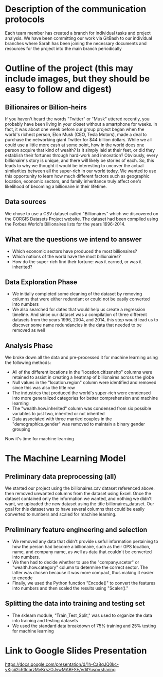 # Description of the communication protocols
Each team member has created a branch for individual tasks and project analysis.  We have been committing our work via GitBash to our individual branches where Sarah has been joining the necessary documents and resources for the project into the main branch periodically


# Outline of the project (this may include images, but they should be easy to follow and digest)

## Billionaires or Billion-heirs
If you haven't heard the words "Twitter" or "Musk" uttered recently, you probably have been living in your closet without a smartphone for weeks.  In fact, it was about one week before our group project began when the world's richest person, Elon Musk (CEO, Tesla Motors), made a deal to purchase the networking giant Twitter for $44 billion dollars.  While we all could use a little more cash at some point, how in the world does one person acquire that kind of wealth?  Is it simply laid at their feet, or did they establish their fortunes through hard-work and innovation?  Obviously, every billionaire's story is unique, and there will likely be stories of each.  So, this leads to why we thought it would be interesting to uncover the actual similarities between all the super-rich in our world today.  We wanted to use this opportunity to learn how much different factors such as geographic location, economic sectors, and family inheritance truly affect one's likelihood of becoming a billionaire in their lifetime.

## Data sources
We chose to use a CSV dataset called "Billionaires" which we discovered on the CORGIS Datasets Project website.  The dataset had been compiled using the Forbes World's Billionaires lists for the years 1996-2014.

## What are the questions we intend to answer
* Which economic sectors have produced the most billionaires?
* Which nations of the world have the most billionaires?
* How do the super-rich find their fortune: was it earned, or was it inherited?

## Data Exploration Phase
* We initially completed some cleaning of the dataset by removing columns that were either redundant or could not be easily converted into numbers
* We also searched for dates that would help us create a regression timeline.  And since our dataset was a compilation of three different datasets from the years 1996, 2004, and 2014, this step would lead us to discover some name redundancies in the data that needed to be removed as well

## Analysis Phase
We broke down all the data and pre-processed it for machine learning using the following methods:
* All of the different locations in the "location.citizenshp" columns were retained to assist in creating a heatmap of billionaires across the globe
* Null values in the "location.region" column were identified and removed since this was also the title row
* The industries that produced the world's super-rich were condensed into more generalized categories for better comprehension and machine learning
* The "wealth.how.inherited" column was condensed from six possible variables to just two, inherited or not inherited
* Data associated with three married couples in the "demographics.gender" was removed to maintain a binary gender grouping

Now it's time for machine learning

# The Machine Learning Model

## Preliminary data preprocessing (all)
We started our project using the billionaires.csv dataset referenced above, then removed unwanted columns from the dataset using Excel.  Once the dataset contained only the information we wanted, and nothing we didn't want, we uploaded the new dataset using the title billionaires_dataset.  Our goal for this dataset was to have several columns that could be easily converted to numbers and scaled for machine learning.

## Preliminary feature engineering and selection
* We removed any data that didn't provide useful information pertaining to how the person had become a billionaire, such as their GPS location, name, and company name, as well as data that couldn't be converted into numbers.
* We then had to decide whether to use the "company.scetor" or "wealth.how.category" column to determine the correct sector.  The latter was chosen because it was more compact, thus making it easier to encode
* Finally, we used the Python function "Encode()" to convert the features into numbers and then scaled the results using "Scaler()."

## Splitting the data into training and testing set
* The sklearn module, "Train_Test_Split," was used to organize the data into training and testing datasets
* We used the standard data breakdown of 75% training and 25% testing for machine learning

# Link to Google Slides Presentation
https://docs.google.com/presentation/d/1h-Ca8qJQ0kc-vKjcii2cRtlcarzMyKrszOJvwMABFSE/edit?usp=sharing
